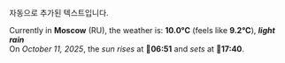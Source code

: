 
자동으로 추가된 텍스트입니다.

<!--START_SECTION:weather:moscow-->
Currently in **Moscow** (RU), the weather is: **10.0°C** (feels like **9.2°C**), ***light rain***<br/>
On *October 11, 2025*, the *sun rises* at 🌅**06:51** and *sets* at 🌇**17:40**.
<!--END_SECTION:weather-->
